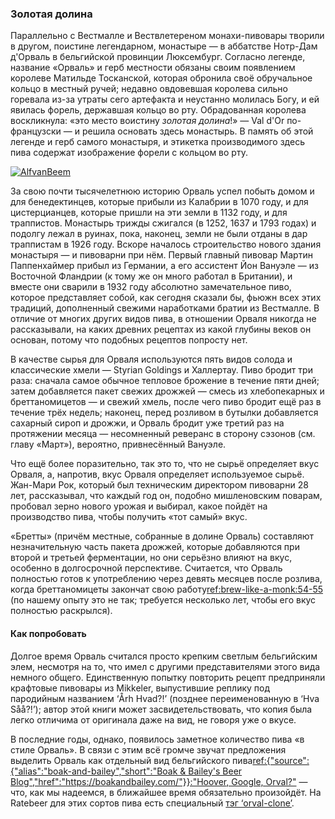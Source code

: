 ### Золотая долина

Параллельно с Вестмалле и Вествлетереном монахи-пивовары творили в другом, поистине легендарном, монастыре — в аббатстве Нотр-Дам д'Орваль в бельгийской провинции Люксембург. Согласно легенде, название «Орваль» и герб местности обязаны своим появлением королеве Матильде Тосканской, которая обронила своё обручальное кольцо в местный ручей; недавно овдовевшая королева сильно горевала из-за утраты сего артефакта и неустанно молилась Богу, и ей явилась форель, державшая кольцо во рту. Обрадованная королева воскликнула: «это место воистину *золотая долина*!» — Val d'Or по-французски — и решила основать здесь монастырь. В память об этой легенде и герб самого монастыря, и этикетка производимого здесь пива содержат изображение форели с кольцом во рту.

[![AlfvanBeem](/img/orval.jpg "Реклама Орваля с символикой форели и кольца в Европейском музее пива")](https://commons.wikimedia.org/wiki/File:Biere_d%27Orval_des_RR._PP._trappistes,_enamel_advertising_sign_at_the_Mus%C3%A9e_Europ%C3%A9en_de_la_Bi%C3%A8re_pic-1.JPG)

За свою почти тысячелетнюю историю Орваль успел побыть домом и для бенедектинцев, которые прибыли из Калабрии в 1070 году, и для цистерцианцев, которые пришли на эти земли в 1132 году, и для траппистов. Монастырь трижды сжигался (в 1252, 1637 и 1793 годах) и подолгу лежал в руинах, пока, наконец, земли не были отданы в дар траппистам в 1926 году. Вскоре началось строительство нового здания монастыря — и пивоварни при нём. Первый главный пивовар Мартин Паппенхаймер прибыл из Германии, а его ассистент Йон Вануэле — из Восточной Фландрии (к тому же он много работал в Британии), и вместе они сварили в 1932 году абсолютно замечательное пиво, которое представляет собой, как сегодня сказали бы, фьюжн всех этих традиций, дополненный свежими наработками братии из Вестмалле. В отличие от многих других видов пива, в отношении Орваля никогда не рассказывали, на каких древних рецептах из какой глубины веков он основан, потому что подобных рецептов попросту нет.

В качестве сырья для Орваля используются пять видов солода и классические хмели — Styrian Goldings и Халлертау. Пиво бродит три раза: сначала самое обычное тепловое брожение в течение пяти дней; затем добавляется пакет свежих дрожжей — смесь из хлебопекарных и бреттаномицетов — и свежий хмель, после чего пиво бродит ещё раз в течение трёх недель; наконец, перед розливом в бутылки добавляется сахарный сироп и дрожжи, и Орваль бродит уже третий раз на протяжении месяца — несомненный реверанс в сторону сэзонов (см. главу «Март»), вероятно, привнесённый Вануэле.

Что ещё более поразительно, так это то, что не сырьё определяет вкус Орваля, а, напротив, вкус Орваля определяет используемое сырьё. Жан-Мари Рок, который был техническим директором пивоварни 28 лет, рассказывал, что каждый год он, подобно мишленовским поварам, пробовал зерно нового урожая и выбирал, какое пойдёт на производство пива, чтобы получить «тот самый» вкус.

«Бретты» (причём местные, собранные в долине Орваль) составляют незначительную часть пакета дрожжей, которые добавляются при второй и третьей ферментации, но они серьёзно влияют на вкус, особенно в долгосрочной перспективе. Считается, что Орваль полностью готов к употреблению через девять месяцев после розлива, когда бреттаномицеты закончат свою работу[ref:brew-like-a-monk:54-55]() (по нашему опыту это не так; требуется несколько лет, чтобы его вкус полностью раскрылся).

#### Как попробовать

Долгое время Орваль считался просто крепким светлым бельгийским элем, несмотря на то, что имел с другими представителями этого вида немного общего. Единственную попытку повторить рецепт предприняли крафтовые пивовары из Mikkeler, выпустившие реплику под пародийным названием ‘Årh Hvad?!’ (позднее переименованную в ‘Hva Såå?!’); автор этой книги может засвидетельствовать, что копия была легко отличима от оригинала даже на вид, не говоря уже о вкусе.

В последние годы, однако, появилось заметное количество пива «в стиле Орваль». В связи с этим всё громче звучат предложения выделить Орваль как отдельный вид бельгийского пива[ref:{"source":{"alias":"boak-and-bailey","short":"Boak & Bailey's Beer Blog","href":"https://boakandbailey.com/"}}:"Hoover, Google, Orval?"](https://boakandbailey.com/2018/03/hoover-google-orval/) — что, как мы надеемся, в ближайшее время обязательно произойдёт. На Ratebeer для этих сортов пива есть специальный [тэг ‘orval-clone’](https://www.ratebeer.com/tag/orval-clone/).